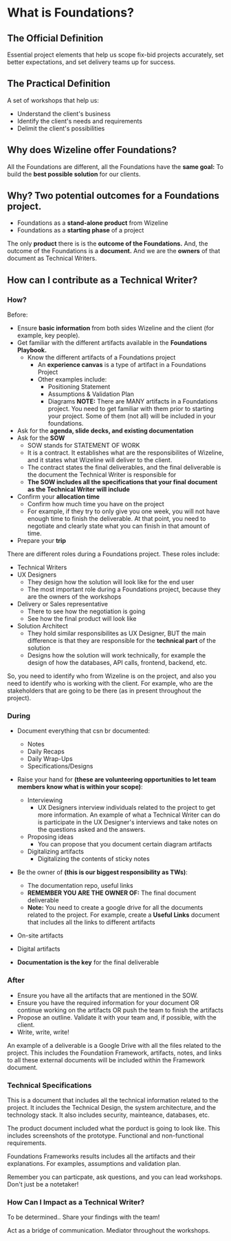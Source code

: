 # What is Foundations?

## The Official Definition

Essential project elements that help us scope fix-bid projects accurately, set better expectations, and set delivery teams up for success.

## The Practical Definition 

A set of workshops that help us: 
- Understand the client's business 
- Identify the client's needs and requirements 
- Delimit the client's possibilities 

## Why does Wizeline offer Foundations?

All the Foundations are different, all the Foundations have the **same goal:** To build the **best possible solution** for our clients. 

## Why? Two potential outcomes for a Foundations project. 

- Foundations as a **stand-alone product** from Wizeline
- Foundations as a **starting phase** of a project 

The only **product** there is is the **outcome of the Foundations.** And, the outcome of the Foundations is a **document.** And we are the **owners** of that document as Technical Writers.

## How can I contribute as a Technical Writer? 

### How?
Before: 
- Ensure **basic information** from both sides Wizeline and the client (for example, key people). 
- Get familiar with the different artifacts available in the **Foundations Playbook.**
  - Know the different artifacts of a Foundations project 
    - An **experience canvas** is a type of artifact in a Foundations Project 
    - Other examples include: 
      - Positioning Statement  
      - Assumptions & Validation Plan 
      - Diagrams 
**NOTE:** There are MANY artifacts in a Foundations project. You need to get familiar with them prior to starting your project. Some of them (not all) will be included in your foundations. 
- Ask for the **agenda, slide decks, and existing documentation**
- Ask for the **SOW**
  - SOW stands for STATEMENT OF WORK 
  - It is a contract. It establishes what are the responsibilites of Wizeline, and it states what Wizeline  will deliver to the client.
  - The contract states the final deliverables, and the final deliverable is the document the Technical Writer is responsible for 
  - **The SOW includes all the specifications that your final document as the Technical Writer will include**   
- Confirm your **allocation time**
  - Confirm how much time you have on the project 
  - For example, if they try to only give you one week, you will not have enough time to finish the deliverable. At that point, you need to negotiate and clearly state what you can finish in that amount of time. 
- Prepare your **trip** 

There are different roles during a Foundations project. These roles include:
- Technical Writers 
- UX Designers
  - They design how the solution will look like for the end user  
  - The most important role during a Foundations project, because they are     the owners of the workshops 
- Delivery or Sales representative 
  - There to see how the negotiation is going 
  - See how the final product will look like 
- Solution Architect 
  - They hold similar responsibilites as UX Designer, BUT the main difference is that they are responsible for the **technical part** of the solution 
  - Designs how the solution will work technically, for example the design of how the databases, API calls, frontend, backend, etc. 

So, you need to identify who from Wizeline is on the project, and also you need to identify who is working with the client. For example, who are the stakeholders that are going to be there (as in present throughout the project). 

### During 
- Document everything that csn br documented: 
  - Notes
  - Daily Recaps 
  - Daily Wrap-Ups 
  - Specifications/Designs 
- Raise your hand for **(these are volunteering opportunities to let team members know what is within your scope)**: 
  - Interviewing 
    - UX Designers interview individuals related to the project to get more information. An example of what a Technical Writer can do is participate in the UX Designer's interviews and take notes on the questions asked and the answers.
  - Proposing ideas 
    - You can propose that you document certain diagram artifacts 
  - Digitalizing artifacts 
    - Digitalizing the contents of sticky notes 
- Be the owner of **(this is our biggest responsibility as TWs)**:
  - The documentation repo, useful links 
  - **REMEMBER YOU ARE THE OWNER OF:** The final document deliverable 
  - **Note:** You need to create a google drive for all the documents related to the project. For example, create a **Useful Links** document that includes all the links to different artifacts 

- On-site artifacts 
- Digital artifacts 
- **Documentation is the key** for the final deliverable 

### After 

- Ensure you have all the artifacts that are mentioned in the SOW. 
- Ensure you have the required information for your document OR continue working on the artifacts OR push the team to finish the artifacts 
- Propose an outline. Validate it with your team and, if possible, with the client. 
- Write, write, write! 

An example of a deliverable is a Google Drive with all the files related to the project. This includes the Foundatiion Framework, artifacts, notes, and links to all these external documents will be included within the Framework document. 

### Technical Specifications 

This is a document that includes all the technical information related to the project. It includes the Technical Design, the system architecture, and the technology stack. It also includes security, mainteance, databases, etc. 

The product document included what the porduct is going to look like. This includes screenshots of the prototype. Functional and non-functional requirements. 

Foundations Frameworks results includes all the artifacts and their explanations. 
For examples, assumptions and validation plan. 

Remember you can particpate, ask questions, and you can lead workshops. Don't just be a notetaker! 

### How Can I Impact as a Technical Writer? 

To be determined..
Share your findings with the team!  

Act as a bridge of communication. Mediator throughout the workshops. 











